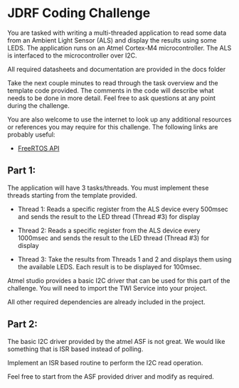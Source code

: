 # JDRF Coding Challenge

You are tasked with writing a multi-threaded application to read some data from an Ambient Light Sensor (ALS) and display the results using some LEDS.
The application runs on an Atmel Cortex-M4 microcontroller.
The ALS is interfaced to the microcontroller over I2C.

All required datasheets and documentation are provided in the docs folder

Take the next couple minutes to read through the task overview and the template code provided. The comments in the code will describe what needs to be done in more detail. Feel free to ask questions at any point during the challenge.

You are also welcome to use the internet to look up any additional resources or references you may require for this challenge. The following links are probably useful:

- [FreeRTOS API](https://www.freertos.org/a00106.html)

## Part 1:

The application will have 3 tasks/threads. You must implement these threads starting from the template provided.

- Thread 1: Reads a specific register from the ALS device every 500msec and sends the result to the LED thread (Thread #3) for display

- Thread 2: Reads a specific register from the ALS device every 1000msec and sends the result to the LED thread (Thread #3) for display

- Thread 3: Take the results from Threads 1 and 2 and displays them using the available LEDS. Each result is to be displayed for 100msec.

Atmel studio provides a basic I2C driver that can be used for this part of the challenge.
You will need to import the TWI Service into your project.

All other required dependencies are already included in the project.

## Part 2:

The basic I2C driver provided by the atmel ASF is not great. We would like something that is ISR based instead of polling.

Implement an ISR based routine to perform the I2C read operation.

Feel free to start from the ASF provided driver and modify as required.
